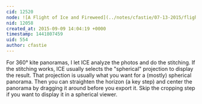 ```yaml
---
cid: 12520
node: ![A Flight of Ice and Fireweed](../notes/cfastie/07-13-2015/flight-of-ice-and-fireweed)
nid: 12058
created_at: 2015-09-09 14:04:19 +0000
timestamp: 1441807459
uid: 554
author: cfastie
---
```


For 360° kite panoramas, I let ICE analyze the photos and do the stitching. If the stitching works, ICE usually selects the "spherical" projection to display the result. That projection is usually what you want for a (mostly) spherical panorama. Then you can straighten the horizon (a key step) and center the panorama by dragging it around before you export it. Skip the cropping step if you want to display it in a spherical viewer.